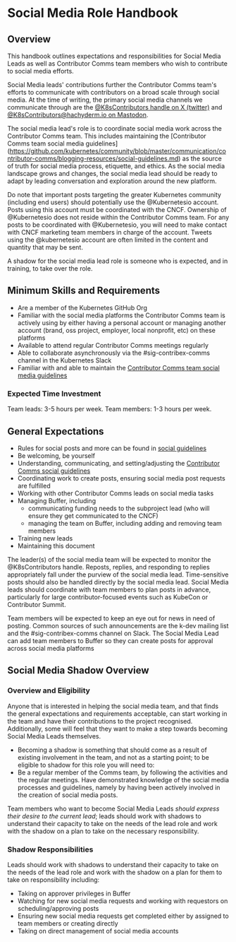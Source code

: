 # Social Media Role Handbook

## Overview

This handbook outlines expectations and responsibilities for Social Media Leads as well as Contributor Comms team members who wish to contribute to social media efforts.

Social Media leads' contributions further the Contributor Comms team's efforts to communicate with contributors on a broad scale through social media.  At the time of writing, the primary social media channels we communicate through are the [@K8sContributors handle on X (twitter)](https://x.com/K8sContributors) and [@K8sContributors@hachyderm.io on Mastodon](https://hachyderm.io/@K8sContributors).

The social media lead's role is to coordinate social media work across the Contributor Comms team. This includes maintaining the [Contributor Comms team social media guidelines]
(https://github.com/kubernetes/community/blob/master/communication/contributor-comms/blogging-resources/social-guidelines.md) as the source of truth for social media process, etiquette, and ethics. As the social media landscape grows and changes, the social media lead should be ready to adapt by leading conversation and exploration around the new platform.

Do note that important posts targeting the greater Kubernetes community (including end users) should potentially use the @Kubernetesio account. Posts using this account must be coordinated with the CNCF. Ownership of @Kubernetesio does not reside within the Contributor Comms team. For any posts to be coordinated with @Kubernetesio, you will need to make contact with CNCF marketing team members in charge of the account. Tweets using the @kubernetesio account are often limited in the content and quantity that may be sent.

A shadow for the social media lead role is someone who is expected, and in training, to take over the role.

## Minimum Skills and Requirements

- Are a member of the Kubernetes GitHub Org
- Familiar with the social media platforms the Contributor Comms team is actively using by either having a personal account or managing another account (brand, oss project, employer, local nonprofit, etc) on these platforms
- Available to attend regular Contributor Comms meetings regularly
- Able to collaborate asynchronously via the #sig-contribex-comms channel in the Kubernetes Slack
- Familiar with and able to maintain the [Contributor Comms team social media guidelines](https://github.com/kubernetes/community/blob/master/communication/contributor-comms/blogging-resources/social-guidelines.md)

### Expected Time Investment

Team leads: 3-5 hours per week.
Team members: 1-3 hours per week.

## General Expectations

- Rules for social posts and more can be found in [social guidelines](https://github.com/kubernetes/community/blob/master/communication/contributor-comms/blogging-resources/social-guidelines.md)
- Be welcoming, be yourself
- Understanding, communicating, and setting/adjusting the [Contributor Comms social guidelines](https://github.com/kubernetes/community/blob/master/communication/contributor-comms/blogging-resources/social-guidelines.md)
- Coordinating work to create posts, ensuring social media post requests are fulfilled
- Working with other Contributor Comms leads on social media tasks
- Managing Buffer, including
    - communicating funding needs to the subproject lead (who will ensure they get communicated to the CNCF)
    - managing the team on Buffer, including adding and removing team members
- Training new leads
- Maintaining this document

The leader(s) of the social media team will be expected to monitor the @K8sContributors handle. Reposts, replies, and responding to replies appropriately fall under the purview of the social media lead. Time-sensitive posts should also be handled directly by the social media lead. Social Media leads should coordinate with team members to plan posts in advance, particularly for large contributor-focused events such as KubeCon or Contributor Summit.

Team members will be expected to keep an eye out for news in need of posting. Common sources of such announcements are the k-dev mailing list and the #sig-contribex-comms channel on Slack. The Social Media Lead can add team members to Buffer so they can create posts for approval across social media platforms

## Social Media Shadow Overview

### Overview and Eligibility
Anyone that is interested in helping the social media team, and that finds the general expectations and requirements acceptable, can start working in the team and have their contributions to the project recognised. Additionally, some will feel that they want to make a step towards becoming Social Media Leads themselves.

- Becoming a shadow is something that should come as a result of existing involvement in the team, and not as a starting point; to be eligible to shadow for this role you will need to:
- Be a regular member of the Comms team, by following the activities and the regular meetings.
Have demonstrated knowledge of the social media processes and guidelines, namely by having been actively involved in the creation of social media posts.

Team members who want to become Social Media Leads _should express their desire to the current lead_; leads should work with shadows to understand their capacity to take on the needs of the lead role and work with the shadow on a plan to take on the necessary responsibility.

### Shadow Responsibilities

Leads should work with shadows to understand their capacity to take on the needs of the lead role and work with the shadow on a plan for them to take on responsibility including:
- Taking on approver privileges in Buffer
- Watching for new social media requests and working with requestors on scheduling/approving posts
- Ensuring new social media requests get completed either by assigned to team members or creating directly
- Taking on direct management of social media accounts
